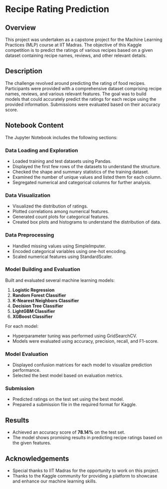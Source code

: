 # Recipe Rating Prediction

## Overview

This project was undertaken as a capstone project for the Machine Learning Practices (MLP) course at IIT Madras. The objective of this Kaggle competition is to predict the ratings of various recipes based on a given dataset containing recipe names, reviews, and other relevant details.

## Description

The challenge revolved around predicting the rating of food recipes. Participants were provided with a comprehensive dataset comprising recipe names, reviews, and various relevant features. The goal was to build models that could accurately predict the ratings for each recipe using the provided information. Submissions were evaluated based on their accuracy score.

## Notebook Content

The Jupyter Notebook includes the following sections:

### Data Loading and Exploration

- Loaded training and test datasets using Pandas.
- Displayed the first few rows of the datasets to understand the structure.
- Checked the shape and summary statistics of the training dataset.
- Examined the number of unique values and listed them for each column.
- Segregated numerical and categorical columns for further analysis.

### Data Visualization

- Visualized the distribution of ratings.
- Plotted correlations among numerical features.
- Generated count plots for categorical features.
- Created box plots and histograms to understand the distribution of data.

### Data Preprocessing

- Handled missing values using SimpleImputer.
- Encoded categorical variables using one-hot encoding.
- Scaled numerical features using StandardScaler.

### Model Building and Evaluation

Built and evaluated several machine learning models:

1. **Logistic Regression**
2. **Random Forest Classifier**
3. **K-Nearest Neighbors Classifier**
4. **Decision Tree Classifier**
5. **LightGBM Classifier**
6. **XGBoost Classifier**

For each model:
- Hyperparameter tuning was performed using GridSearchCV.
- Models were evaluated using accuracy, precision, recall, and F1-score.

### Model Evaluation

- Displayed confusion matrices for each model to visualize prediction performance.
- Selected the best model based on evaluation metrics.

### Submission

- Predicted ratings on the test set using the best model.
- Prepared a submission file in the required format for Kaggle.

## Results

- Achieved an accuracy score of **78.14%** on the test set.
- The model shows promising results in predicting recipe ratings based on the given features.

## Acknowledgements

- Special thanks to IIT Madras for the opportunity to work on this project.
- Thanks to the Kaggle community for providing a platform to showcase and enhance our machine learning skills.
